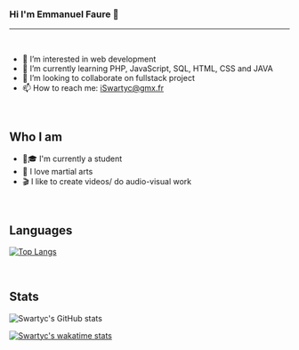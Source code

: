 ### Hi I'm Emmanuel Faure 👋
<hr><br/>

- 👀 I’m interested in web development
- 🌱 I’m currently learning PHP, JavaScript, SQL, HTML, CSS and JAVA
- 👯 I’m looking to collaborate on fullstack project
- 📫 How to reach me: iSwartyc@gmx.fr

<br/>

## Who I am

- 👨🎓 I'm currently a student
- 🥋 I love martial arts
- 🎬 I like to create videos/ do audio-visual work

<br/>

## Languages


[![Top Langs](https://github-readme-stats.vercel.app/api/top-langs/?username=Swartyc&langs_count=8&theme=jolly)](https://github.com/Swartyc/github-readme-stats)

<!--
[![Top Langs](https://github-readme-stats.vercel.app/api/top-langs/?username=Swartyc&layout=compact&langs_count=8&theme=jolly)](https://github.com/Swartyc/github-readme-stats)
-->


<br/>

## Stats

![Swartyc's GitHub stats](https://github-readme-stats.vercel.app/api?username=Swartyc&show_icons=true&theme=jolly)


[![Swartyc's wakatime stats](https://github-readme-stats.vercel.app/api/wakatime?username=Swartyc&theme=jolly)](https://github.com/Swartyc/github-readme-stats)


